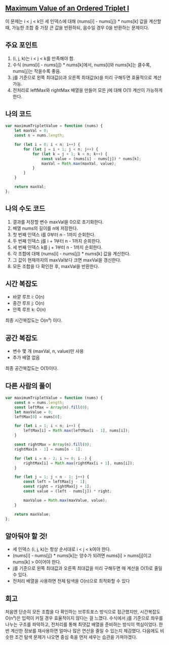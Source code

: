 ## [Maximum Value of an Ordered Triplet I](https://leetcode.com/problems/maximum-value-of-an-ordered-triplet-i/description/?envType=daily-question&envId=2025-04-02)

이 문제는 i < j < k인 세 인덱스에 대해 (nums[i] - nums[j]) * nums[k] 값을 계산할 때, 가능한 조합 중 가장 큰 값을 반환하되, 음수일 경우 0을 반환하는 문제이다.

## 주요 포인트

1. (i, j, k)는 i < j < k를 만족해야 함.
2. 수식 (nums[i] - nums[j]) * nums[k]에서, nums[i]와 nums[k]는 클수록, nums[j]는 작을수록 좋음.
3. j를 기준으로 왼쪽 최대값(i)과 오른쪽 최대값(k)을 미리 구해두면 효율적으로 계산 가능.
4. 전처리로 leftMax와 rightMax 배열을 만들어 모든 j에 대해 O(1) 계산이 가능하게 한다.

## 나의 코드

```jsx
var maximumTripletValue = function (nums) {
    let maxVal = 0;
    const n = nums.length;

    for (let i = 0; i < n; i++) {
        for (let j = i + 1; j < n; j++) {
            for (let k = j + 1; k < n; k++) {
                const value = (nums[i] - nums[j]) * nums[k];
                maxVal = Math.max(maxVal, value);
            }
        }
    }

    return maxVal;
};
```

## 나의 수도 코드

1. 결과를 저장할 변수 maxVal을 0으로 초기화한다.
2. 배열 nums의 길이를 n에 저장한다.
3. 첫 번째 인덱스 i를 0부터 n - 1까지 순회한다.
4. 두 번째 인덱스 j를 i + 1부터 n - 1까지 순회한다.
5. 세 번째 인덱스 k를 j + 1부터 n - 1까지 순회한다.
6. 각 조합에 대해 (nums[i] - nums[j]) * nums[k] 값을 계산한다.
7. 그 값이 현재까지의 maxVal보다 크면 maxVal을 갱신한다.
8. 모든 조합을 다 확인한 후, maxVal을 반환한다.

## 시간 복잡도

- 바깥 루프 i: O(n)
- 중간 루프 j: O(n)
- 안쪽 루프 k: O(n)

최종 시간복잡도는 O(n³) 이다.

## 공간 복잡도

- 변수 몇 개 (maxVal, n, value)만 사용
- 추가 배열 없음

최종 공간복잡도는 O(1)이다.

## 다른 사람의 풀이

```jsx
var maximumTripletValue = function (nums) {
    const n = nums.length;
    const leftMax = Array(n).fill(0);
    let maxValue = 0;
    leftMax[0] = nums[0];

    for (let i = 1; i < n; i++) {
        leftMax[i] = Math.max(leftMax[i - 1], nums[i]);
    }

    const rightMax = Array(n).fill(0);
    rightMax[n - 1] = nums[n - 1];

    for (let i = n - 2; i >= 0; i--) {
        rightMax[i] = Math.max(rightMax[i + 1], nums[i]);
    }

    for (let j = 1; j < n - 1; j++) {
        const left = leftMax[j - 1];
        const right = rightMax[j + 1];
        const value = (left - nums[j]) * right;

        maxValue = Math.max(maxValue, value);
    }

    return maxValue;
};
```

## 알아둬야 할 것!

- 세 인덱스 (i, j, k)는 항상 순서대로 i < j < k여야 한다.
- (nums[i] - nums[j]) * nums[k]는 양수가 되려면 nums[i] > nums[j]이고 nums[k] > 0이어야 한다.
- j를 기준으로 왼쪽 최대값과 오른쪽 최대값을 미리 구해두면 매 계산을 O(1)로 줄일 수 있다.
- 전처리 배열을 사용하면 전체 탐색을 O(n)으로 최적화할 수 있다

## 회고

처음엔 단순히 모든 조합을 다 확인하는 브루트포스 방식으로 접근했지만,
시간복잡도 O(n³)은 입력이 커질 경우 효율적이지 않다는 걸 느꼈다.
수식에서 j를 기준으로 좌우를 나누는 구조를 파악하고, 전처리를 통해 최댓값 배열을 준비하는 방식이 핵심이었다.
한 번 계산한 정보를 재사용하면 얼마나 많은 연산을 줄일 수 있는지 체감했다.
다음에도 비슷한 조건 탐색 문제가 나오면 중심 축을 먼저 세우는 습관을 가져야겠다.

